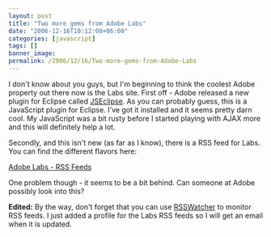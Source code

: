 ```yaml
---
layout: post
title: "Two more gems from Adobe Labs"
date: "2006-12-16T10:12:00+06:00"
categories: [javascript]
tags: []
banner_image: 
permalink: /2006/12/16/Two-more-gems-from-Adobe-Labs
---
```


I don't know about you guys, but I'm beginning to think the coolest Adobe property out there now is the Labs site. First off - Adobe released a new plugin for Eclipse called <a href="http://labs.adobe.com/technologies/jseclipse/">JSEclipse</a>. As you can probably guess, this is a JavaScript plugin for Eclipse. I've got it installed and it seems pretty darn cool. My JavaScript was a bit rusty before I started playing with AJAX more and this will definitely help a lot. 

Secondly, and this isn't new (as far as I know), there is a RSS feed for Labs. You can find the different flavors here:

<a href="http://labs.adobe.com/rss_feeds/">Adobe Labs - RSS Feeds</a>

One problem though - it seems to be a bit behind. Can someone at Adobe possibly look into this?

<b>Edited:</b> By the way, don't forget that you can use <a href="http://www.rsswatcher.com">RSSWatcher</a> to monitor RSS feeds. I just added a profile for the Labs RSS feeds so I will get an email when it is updated.
